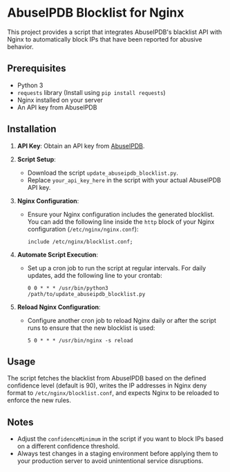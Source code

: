 # AbuseIPDB Blocklist for Nginx

This project provides a script that integrates AbuseIPDB's blacklist API with Nginx to automatically block IPs that have been reported for abusive behavior.

## Prerequisites

- Python 3
- `requests` library (Install using `pip install requests`)
- Nginx installed on your server
- An API key from AbuseIPDB

## Installation

1. **API Key**: Obtain an API key from [AbuseIPDB](https://www.abuseipdb.com).

2. **Script Setup**:
   - Download the script `update_abuseipdb_blocklist.py`.
   - Replace `your_api_key_here` in the script with your actual AbuseIPDB API key.

3. **Nginx Configuration**:
   - Ensure your Nginx configuration includes the generated blocklist. You can add the following line inside the `http` block of your Nginx configuration (`/etc/nginx/nginx.conf`):
     ```
     include /etc/nginx/blocklist.conf;
     ```

4. **Automate Script Execution**:
   - Set up a cron job to run the script at regular intervals. For daily updates, add the following line to your crontab:
     ```
     0 0 * * * /usr/bin/python3 /path/to/update_abuseipdb_blocklist.py
     ```

5. **Reload Nginx Configuration**:
   - Configure another cron job to reload Nginx daily or after the script runs to ensure that the new blocklist is used:
     ```
     5 0 * * * /usr/bin/nginx -s reload
     ```

## Usage

The script fetches the blacklist from AbuseIPDB based on the defined confidence level (default is 90), writes the IP addresses in Nginx deny format to `/etc/nginx/blocklist.conf`, and expects Nginx to be reloaded to enforce the new rules.

## Notes

- Adjust the `confidenceMinimum` in the script if you want to block IPs based on a different confidence threshold.
- Always test changes in a staging environment before applying them to your production server to avoid unintentional service disruptions.

